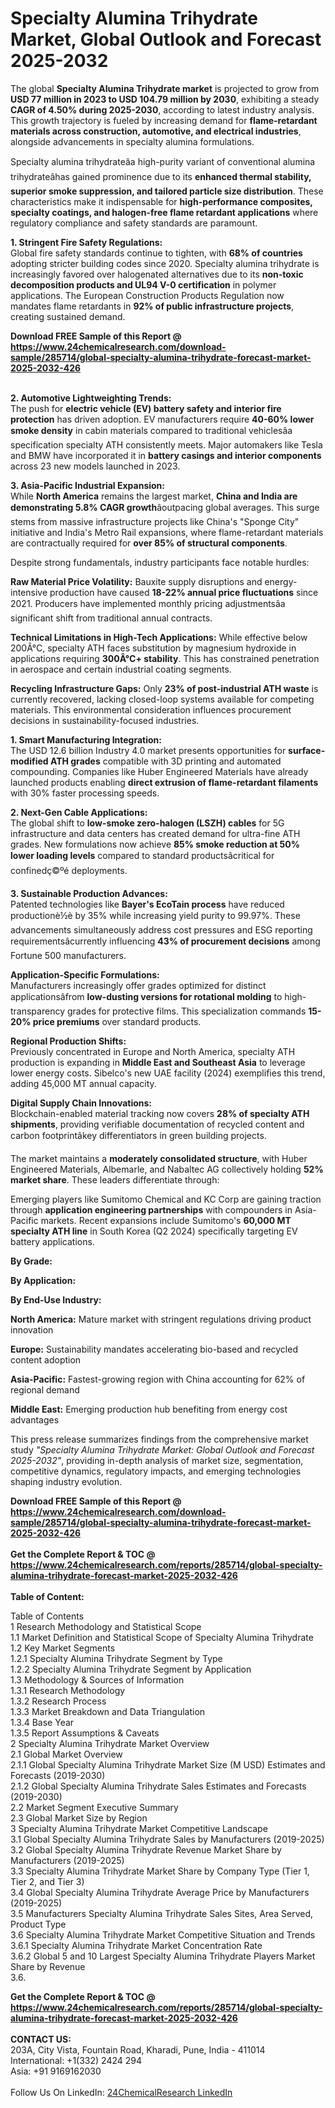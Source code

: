 <h1>Specialty Alumina Trihydrate Market, Global Outlook and Forecast 2025-2032</h1><p>The global <strong>Specialty Alumina Trihydrate market</strong> is projected to grow from <strong>USD 77 million in 2023 to USD 104.79 million by 2030</strong>, exhibiting a steady <strong>CAGR of 4.50% during 2025-2030</strong>, according to latest industry analysis. This growth trajectory is fueled by increasing demand for <strong>flame-retardant materials across construction, automotive, and electrical industries</strong>, alongside advancements in specialty alumina formulations.</p><p>Specialty alumina trihydrateâa high-purity variant of conventional alumina trihydrateâhas gained prominence due to its <strong>enhanced thermal stability, superior smoke suppression, and tailored particle size distribution</strong>. These characteristics make it indispensable for <strong>high-performance composites, specialty coatings, and halogen-free flame retardant applications</strong> where regulatory compliance and safety standards are paramount.</p><p><strong>1. Stringent Fire Safety Regulations:</strong><br>
Global fire safety standards continue to tighten, with <strong>68% of countries</strong> adopting stricter building codes since 2020. Specialty alumina trihydrate is increasingly favored over halogenated alternatives due to its <strong>non-toxic decomposition products and UL94 V-0 certification</strong> in polymer applications. The European Construction Products Regulation now mandates flame retardants in <strong>92% of public infrastructure projects</strong>, creating sustained demand.</p><div><b>Download FREE Sample of this Report @ 
            <a href="https://www.24chemicalresearch.com/download-sample/285714/global-specialty-alumina-trihydrate-forecast-market-2025-2032-426">
            https://www.24chemicalresearch.com/download-sample/285714/global-specialty-alumina-trihydrate-forecast-market-2025-2032-426</a></b></div><br><p><strong>2. Automotive Lightweighting Trends:</strong><br>
The push for <strong>electric vehicle (EV) battery safety and interior fire protection</strong> has driven adoption. EV manufacturers require <strong>40-60% lower smoke density</strong> in cabin materials compared to traditional vehiclesâa specification specialty ATH consistently meets. Major automakers like Tesla and BMW have incorporated it in <strong>battery casings and interior components</strong> across 23 new models launched in 2023.</p><p><strong>3. Asia-Pacific Industrial Expansion:</strong><br>
While <strong>North America</strong> remains the largest market, <strong>China and India are demonstrating 5.8% CAGR growth</strong>âoutpacing global averages. This surge stems from massive infrastructure projects like China's "Sponge City" initiative and India's Metro Rail expansions, where flame-retardant materials are contractually required for <strong>over 85% of structural components</strong>.</p><p>Despite strong fundamentals, industry participants face notable hurdles:</p><p><strong>Raw Material Price Volatility:</strong> Bauxite supply disruptions and energy-intensive production have caused <strong>18-22% annual price fluctuations</strong> since 2021. Producers have implemented monthly pricing adjustmentsâa significant shift from traditional annual contracts.</p><p><strong>Technical Limitations in High-Tech Applications:</strong> While effective below 200Â°C, specialty ATH faces substitution by magnesium hydroxide in applications requiring <strong>300Â°C+ stability</strong>. This has constrained penetration in aerospace and certain industrial coating segments.</p><p><strong>Recycling Infrastructure Gaps:</strong> Only <strong>23% of post-industrial ATH waste</strong> is currently recovered, lacking closed-loop systems available for competing materials. This environmental consideration influences procurement decisions in sustainability-focused industries.</p><p><strong>1. Smart Manufacturing Integration:</strong><br>
The USD 12.6 billion Industry 4.0 market presents opportunities for <strong>surface-modified ATH grades</strong> compatible with 3D printing and automated compounding. Companies like Huber Engineered Materials have already launched products enabling <strong>direct extrusion of flame-retardant filaments</strong> with 30% faster processing speeds.</p><p><strong>2. Next-Gen Cable Applications:</strong><br>
The global shift to <strong>low-smoke zero-halogen (LSZH) cables</strong> for 5G infrastructure and data centers has created demand for ultra-fine ATH grades. New formulations now achieve <strong>85% smoke reduction at 50% lower loading levels</strong> compared to standard productsâcritical for confinedç©ºé deployments.</p><p><strong>3. Sustainable Production Advances:</strong><br>
Patented technologies like <strong>Bayer's EcoTain process</strong> have reduced productionè½è by 35% while increasing yield purity to 99.97%. These advancements simultaneously address cost pressures and ESG reporting requirementsâcurrently influencing <strong>43% of procurement decisions</strong> among Fortune 500 manufacturers.</p><p><strong>Application-Specific Formulations:</strong><br>
	Manufacturers increasingly offer grades optimized for distinct applicationsâfrom <strong>low-dusting versions for rotational molding</strong> to high-transparency grades for protective films. This specialization commands <strong>15-20% price premiums</strong> over standard products.</p><p><strong>Regional Production Shifts:</strong><br>
	Previously concentrated in Europe and North America, specialty ATH production is expanding in <strong>Middle East and Southeast Asia</strong> to leverage lower energy costs. Sibelco's new UAE facility (2024) exemplifies this trend, adding 45,000 MT annual capacity.</p><p><strong>Digital Supply Chain Innovations:</strong><br>
	Blockchain-enabled material tracking now covers <strong>28% of specialty ATH shipments</strong>, providing verifiable documentation of recycled content and carbon footprintâkey differentiators in green building projects.</p><p>The market maintains a <strong>moderately consolidated structure</strong>, with Huber Engineered Materials, Albemarle, and Nabaltec AG collectively holding <strong>52% market share</strong>. These leaders differentiate through:</p><p>Emerging players like Sumitomo Chemical and KC Corp are gaining traction through <strong>application engineering partnerships</strong> with compounders in Asia-Pacific markets. Recent expansions include Sumitomo's <strong>60,000 MT specialty ATH line</strong> in South Korea (Q2 2024) specifically targeting EV battery applications.</p><p><strong>By Grade:</strong></p><p><strong>By Application:</strong></p><p><strong>By End-Use Industry:</strong></p><p><strong>North America:</strong> Mature market with stringent regulations driving product innovation</p><p><strong>Europe:</strong> Sustainability mandates accelerating bio-based and recycled content adoption</p><p><strong>Asia-Pacific:</strong> Fastest-growing region with China accounting for 62% of regional demand</p><p><strong>Middle East:</strong> Emerging production hub benefiting from energy cost advantages</p><p>This press release summarizes findings from the comprehensive market study <em>"Specialty Alumina Trihydrate Market: Global Outlook and Forecast 2025-2032"</em>, providing in-depth analysis of market size, segmentation, competitive dynamics, regulatory impacts, and emerging technologies shaping industry evolution.</p><div><b>Download FREE Sample of this Report @ 
            <a href="https://www.24chemicalresearch.com/download-sample/285714/global-specialty-alumina-trihydrate-forecast-market-2025-2032-426">
            https://www.24chemicalresearch.com/download-sample/285714/global-specialty-alumina-trihydrate-forecast-market-2025-2032-426</a></b></div><br><div><b>Get the Complete Report & TOC @ 
            <a href="https://www.24chemicalresearch.com/reports/285714/global-specialty-alumina-trihydrate-forecast-market-2025-2032-426">
            https://www.24chemicalresearch.com/reports/285714/global-specialty-alumina-trihydrate-forecast-market-2025-2032-426</a></b></div><br>
            <b>Table of Content:</b><p>Table of Contents<br />
1 Research Methodology and Statistical Scope<br />
1.1 Market Definition and Statistical Scope of Specialty Alumina Trihydrate<br />
1.2 Key Market Segments<br />
1.2.1 Specialty Alumina Trihydrate Segment by Type<br />
1.2.2 Specialty Alumina Trihydrate Segment by Application<br />
1.3 Methodology & Sources of Information<br />
1.3.1 Research Methodology<br />
1.3.2 Research Process<br />
1.3.3 Market Breakdown and Data Triangulation<br />
1.3.4 Base Year<br />
1.3.5 Report Assumptions & Caveats<br />
2 Specialty Alumina Trihydrate Market Overview<br />
2.1 Global Market Overview<br />
2.1.1 Global Specialty Alumina Trihydrate Market Size (M USD) Estimates and Forecasts (2019-2030)<br />
2.1.2 Global Specialty Alumina Trihydrate Sales Estimates and Forecasts (2019-2030)<br />
2.2 Market Segment Executive Summary<br />
2.3 Global Market Size by Region<br />
3 Specialty Alumina Trihydrate Market Competitive Landscape<br />
3.1 Global Specialty Alumina Trihydrate Sales by Manufacturers (2019-2025)<br />
3.2 Global Specialty Alumina Trihydrate Revenue Market Share by Manufacturers (2019-2025)<br />
3.3 Specialty Alumina Trihydrate Market Share by Company Type (Tier 1, Tier 2, and Tier 3)<br />
3.4 Global Specialty Alumina Trihydrate Average Price by Manufacturers (2019-2025)<br />
3.5 Manufacturers Specialty Alumina Trihydrate Sales Sites, Area Served, Product Type<br />
3.6 Specialty Alumina Trihydrate Market Competitive Situation and Trends<br />
3.6.1 Specialty Alumina Trihydrate Market Concentration Rate<br />
3.6.2 Global 5 and 10 Largest Specialty Alumina Trihydrate Players Market Share by Revenue<br />
3.6.</p><div><b>Get the Complete Report & TOC @ 
            <a href="https://www.24chemicalresearch.com/reports/285714/global-specialty-alumina-trihydrate-forecast-market-2025-2032-426">
            https://www.24chemicalresearch.com/reports/285714/global-specialty-alumina-trihydrate-forecast-market-2025-2032-426</a></b></div><br><b>CONTACT US:</b><br>
            203A, City Vista, Fountain Road, Kharadi, Pune, India - 411014<br>
            International: +1(332) 2424 294<br>
            Asia: +91 9169162030 <br><br>
            Follow Us On LinkedIn: <a href="https://www.linkedin.com/company/24chemicalresearch/">24ChemicalResearch LinkedIn</a>